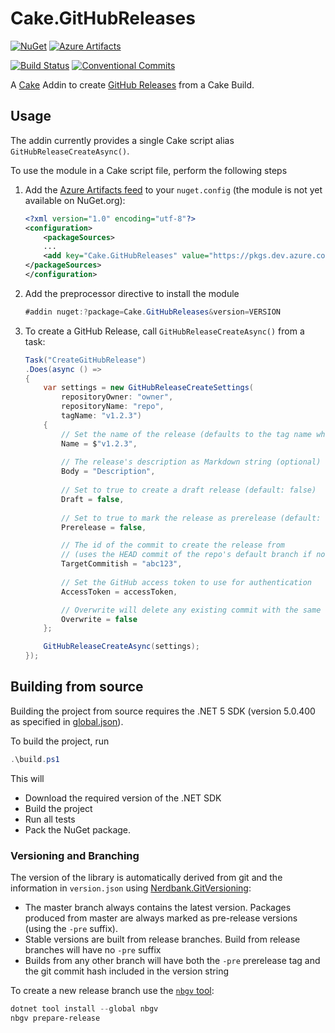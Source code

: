 # Cake.GitHubReleases

[![NuGet](https://img.shields.io/nuget/v/Cake.GitHubReleases.svg?logo=nuget)](https://www.nuget.org/packages/Cake.GitHubReleases)
[![Azure Artifacts](https://img.shields.io/badge/Azure%20Artifacts-prerelease-yellow.svg?logo=azuredevops)](https://dev.azure.com/ap0llo/OSS/_packaging?_a=feed&feed=PublicCI)

[![Build Status](https://dev.azure.com/ap0llo/OSS/_apis/build/status/Cake.GitHubReleases?branchName=master)](https://dev.azure.com/ap0llo/OSS/_build/latest?definitionId=22&branchName=master)
[![Conventional Commits](https://img.shields.io/badge/Conventional%20Commits-1.0.0-green.svg)](https://conventionalcommits.org)

A [Cake](https://cakebuild.net/) Addin to create [GitHub Releases](https://docs.github.com/en/repositories/releasing-projects-on-github/about-releases) from a Cake Build.

## Usage

The addin currently provides a single Cake script alias `GitHubReleaseCreateAsync()`.

To use the module in a Cake script file, perform the following steps

1. Add the [Azure Artifacts feed](https://www.nuget.org/packages/Cake.GitHubReleases) to your `nuget.config` (the module is not yet available on NuGet.org):

    ```xml
    <?xml version="1.0" encoding="utf-8"?>
    <configuration>
        <packageSources>
        ...
        <add key="Cake.GitHubReleases" value="https://pkgs.dev.azure.com/ap0llo/OSS/_packaging/Cake.GitHubReleases/nuget/v3/index.json" />
    </packageSources>
    </configuration>
    ```

1. Add the preprocessor directive to install the module

    ```cs
    #addin nuget:?package=Cake.GitHubReleases&version=VERSION
    ```

1. To create a GitHub Release, call `GitHubReleaseCreateAsync()` from a task:

    ```cs
    Task("CreateGitHubRelease")
    .Does(async () =>
    {
        var settings = new GitHubReleaseCreateSettings(
            repositoryOwner: "owner", 
            repositoryName: "repo", 
            tagName: "v1.2.3")
        {
            // Set the name of the release (defaults to the tag name when not specified)
            Name = $"v1.2.3",
            
            // The release's description as Markdown string (optional)
            Body = "Description",
            
            // Set to true to create a draft release (default: false)
            Draft = false,
            
            // Set to true to mark the release as prerelease (default: false)
            Prerelease = false,

            // The id of the commit to create the release from 
            // (uses the HEAD commit of the repo's default branch if not specified)
            TargetCommitish = "abc123",
            
            // Set the GitHub access token to use for authentication
            AccessToken = accessToken,

            // Overwrite will delete any existing commit with the same tag name if it exists
            Overwrite = false
        };

        GitHubReleaseCreateAsync(settings);
    });
    ```

## Building from source

Building the project from source requires the .NET 5 SDK (version 5.0.400 as specified in [global.json](./global.json)).

To build the project, run

```ps1
.\build.ps1
```

This will 

- Download the required version of the .NET SDK
- Build the project
- Run all tests 
- Pack the NuGet package.


### Versioning and Branching

The version of the library is automatically derived from git and the information
in `version.json` using [Nerdbank.GitVersioning](https://github.com/AArnott/Nerdbank.GitVersioning):

- The master branch  always contains the latest version. Packages produced from
  master are always marked as pre-release versions (using the `-pre` suffix).
- Stable versions are built from release branches. Build from release branches
  will have no `-pre` suffix
- Builds from any other branch will have both the `-pre` prerelease tag and the git
  commit hash included in the version string

To create a new release branch use the [`nbgv` tool](https://www.nuget.org/packages/nbgv/):

```ps1
dotnet tool install --global nbgv
nbgv prepare-release
```
